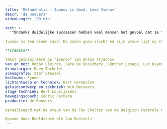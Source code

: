 ```yaml
---
title: 'Melancholia - Ivanov is dood. Leve Ivanov'
descr: 'de Roovers'
videoLength: '80 min'

text: >-
  '"Ondanks duidelijke successen hebben veel mensen het gevoel dat ze falen. Nooit zijn we mooi en succesvol genoeg, nooit in vergelijking met de ander als concurrent, maar ook met de ander die je zelf bent. Een race tegen je eigen schaduw kan je niet winnen." – Paul Verhaeghe.  
  
Ivanov is ten einde raad. De zaken gaan slecht en zijn vrouw ligt op sterven. Hij isoleert zich van alles en iedereen. Hij laat zijn doodzieke vrouw aan haar lot over en brengt zijn avonden door bij zijn oude vriend Lebjedev. Diens dochter Sasja wordt verliefd op deze antiheld. Met haar ontwapenend enthousiasme probeert ze Ivanov een uitweg te bieden. Maar is er wel verzet mogelijk tegen het onontkoombare? Ivanov is een mens die tracht overeind te blijven in de ratrace van een samenleving in transitie. De Roovers deconstrueren Tsjechovs klassieker en maken er een eigen versie van.

**Credits**

tekst geïnspireerd op "Ivanov" van Anton Tsjechov  
van en met: Robby Cleiren, Sara De Bosschere, Günther Lesage, Luc Nuyens, Sofie Sente, Timo Sterckx, Vincent Van Sande en Jolien Janssens  
dramaturgie: Koen Tachelet  
scenografie: Stef Stessel  
kostuums: Pynoo  
lichtontwerp en techniek: Bert Vermeulen  
geluidsontwerp en techniek: Wim Bernaers  
stage techniek: Bert Laurijssens  
bewegingscoach: Cédric Cerbara  
productie: de Roovers  
  
Gerealiseerd met de steun van de Tax Shelter van de Belgisch Federale Overheid via Cronos Invest NV

Opname door Beeldstorm olv Jan Bosteels'
---
```

